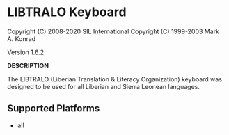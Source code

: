 LIBTRALO Keyboard
=====================

Copyright (C) 2008-2020 SIL International
Copyright (C) 1999-2003 Mark A. Konrad

Version 1.6.2

__DESCRIPTION__

The LIBTRALO (Liberian Translation & Literacy Organization) keyboard was designed to be used for all Liberian and Sierra Leonean languages. 

Supported Platforms
-------------------
 * all
 